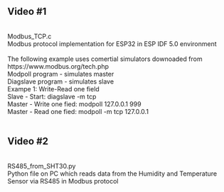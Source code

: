 <h2> Video #1 </h2><br>
Modbus_TCP.c <br>
Modbus protocol implementation for ESP32 in ESP IDF 5.0 environment  <br>
 <br>
The following example uses comertial simulators downoaded from https://www.modbus.org/tech.php  <br>
Modpoll program   - simulates master  <br>
Diagslave program - simulates slave  <br>
Exampe 1: Write-Read one field   <br>
Slave 	- Start: 				diagslave -m tcp  <br>
Master 	- Write one fied:		modpoll 127.0.0.1 999  <br>
Master 	- Read one fied:		modpoll -m tcp 127.0.0.1  <br><br>
<h2> Video #2 </h2><br>
RS485_from_SHT30.py <br>
Python file on PC which reads data from the Humidity and Temperature Sensor via RS485 in Modbus protocol

